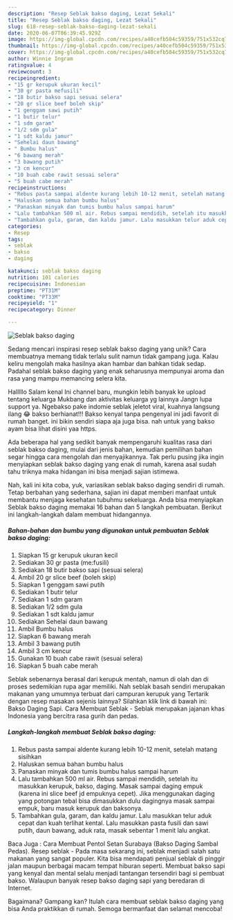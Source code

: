 ```yaml
---
description: "Resep Seblak bakso daging, Lezat Sekali"
title: "Resep Seblak bakso daging, Lezat Sekali"
slug: 618-resep-seblak-bakso-daging-lezat-sekali
date: 2020-06-07T06:39:45.929Z
image: https://img-global.cpcdn.com/recipes/a40cefb504c59359/751x532cq70/seblak-bakso-daging-foto-resep-utama.jpg
thumbnail: https://img-global.cpcdn.com/recipes/a40cefb504c59359/751x532cq70/seblak-bakso-daging-foto-resep-utama.jpg
cover: https://img-global.cpcdn.com/recipes/a40cefb504c59359/751x532cq70/seblak-bakso-daging-foto-resep-utama.jpg
author: Winnie Ingram
ratingvalue: 4
reviewcount: 3
recipeingredient:
- "15 gr kerupuk ukuran kecil"
- "30 gr pasta mefusili"
- "18 butir bakso sapi sesuai selera"
- "20 gr slice beef boleh skip"
- "1 genggam sawi putih"
- "1 butir telur"
- "1 sdm garam"
- "1/2 sdm gula"
- "1 sdt kaldu jamur"
- "Sehelai daun bawang"
- " Bumbu halus"
- "6 bawang merah"
- "3 bawang putih"
- "3 cm kencur"
- "10 buah cabe rawit sesuai selera"
- "5 buah cabe merah"
recipeinstructions:
- "Rebus pasta sampai aldente kurang lebih 10-12 menit, setelah matang sisihkan"
- "Haluskan semua bahan bumbu halus"
- "Panaskan minyak dan tumis bumbu halus sampai harum"
- "Lalu tambahkan 500 ml air. Rebus sampai mendidih, setelah itu masukkan kerupuk, bakso, daging. Masak sampai daging empuk (karena ini slice beef jd empuknya cepet). Jika menggunakan daging yang potongan tebal bisa dimasukkan dulu dagingnya masak sampai empuk, baru masuk kerupuk dan baksonya."
- "Tambahkan gula, garam, dan kaldu jamur. Lalu masukkan telur aduk cepat dan kuah terlihat kental. Lalu masukkan pasta fusili dan sawi putih, daun bawang, aduk rata, masak sebentar 1 menit lalu angkat."
categories:
- Resep
tags:
- seblak
- bakso
- daging

katakunci: seblak bakso daging 
nutrition: 101 calories
recipecuisine: Indonesian
preptime: "PT31M"
cooktime: "PT33M"
recipeyield: "1"
recipecategory: Dinner

---
```



![Seblak bakso daging](https://img-global.cpcdn.com/recipes/a40cefb504c59359/751x532cq70/seblak-bakso-daging-foto-resep-utama.jpg)

Sedang mencari inspirasi resep seblak bakso daging yang unik? Cara membuatnya memang tidak terlalu sulit namun tidak gampang juga. Kalau keliru mengolah maka hasilnya akan hambar dan bahkan tidak sedap. Padahal seblak bakso daging yang enak seharusnya mempunyai aroma dan rasa yang mampu memancing selera kita.

Halllllo Salam kenal Ini channel baru, mungkin lebih banyak ke upload tentang keluarga Mukbang dan aktivitas keluarga yg lainnya Jangn lupa support ya. Ngebakso pake indomie seblak jeletot viral, kuahnya langsung ilang 😂 bakso berhianat!!! Bakso kenyal tanpa pengenyal ini jadi favorit di rumah banget. ini bikin sendiri siapa aja juga bisa. nah untuk yang bakso ayam bisa lihat disini yaa https.

Ada beberapa hal yang sedikit banyak mempengaruhi kualitas rasa dari seblak bakso daging, mulai dari jenis bahan, kemudian pemilihan bahan segar hingga cara mengolah dan menyajikannya. Tak perlu pusing jika ingin menyiapkan seblak bakso daging yang enak di rumah, karena asal sudah tahu triknya maka hidangan ini bisa menjadi sajian istimewa.


Nah, kali ini kita coba, yuk, variasikan seblak bakso daging sendiri di rumah. Tetap berbahan yang sederhana, sajian ini dapat memberi manfaat untuk membantu menjaga kesehatan tubuhmu sekeluarga. Anda bisa menyiapkan Seblak bakso daging memakai 16 bahan dan 5 langkah pembuatan. Berikut ini langkah-langkah dalam membuat hidangannya.

<!--inarticleads1-->

##### Bahan-bahan dan bumbu yang digunakan untuk pembuatan Seblak bakso daging:

1. Siapkan 15 gr kerupuk ukuran kecil
1. Sediakan 30 gr pasta (me:fusili)
1. Sediakan 18 butir bakso sapi (sesuai selera)
1. Ambil 20 gr slice beef (boleh skip)
1. Siapkan 1 genggam sawi putih
1. Sediakan 1 butir telur
1. Sediakan 1 sdm garam
1. Sediakan 1/2 sdm gula
1. Sediakan 1 sdt kaldu jamur
1. Sediakan Sehelai daun bawang
1. Ambil  Bumbu halus
1. Siapkan 6 bawang merah
1. Ambil 3 bawang putih
1. Ambil 3 cm kencur
1. Gunakan 10 buah cabe rawit (sesuai selera)
1. Siapkan 5 buah cabe merah


Seblak sebenarnya berasal dari kerupuk mentah, namun di olah dan di proses sedemikian rupa agar memiliki. Nah seblak basah sendiri merupakan makanan yang umumnya terbuat dari campuran kerupuk yang Tertarik dengan resep masakan sejenis lainnya? Silahkan klik link di bawah ini: Bakso Daging Sapi. Cara Membuat Seblak - Seblak merupakan jajanan khas Indonesia yang bercitra rasa gurih dan pedas. 

<!--inarticleads2-->

##### Langkah-langkah membuat Seblak bakso daging:

1. Rebus pasta sampai aldente kurang lebih 10-12 menit, setelah matang sisihkan
1. Haluskan semua bahan bumbu halus
1. Panaskan minyak dan tumis bumbu halus sampai harum
1. Lalu tambahkan 500 ml air. Rebus sampai mendidih, setelah itu masukkan kerupuk, bakso, daging. Masak sampai daging empuk (karena ini slice beef jd empuknya cepet). Jika menggunakan daging yang potongan tebal bisa dimasukkan dulu dagingnya masak sampai empuk, baru masuk kerupuk dan baksonya.
1. Tambahkan gula, garam, dan kaldu jamur. Lalu masukkan telur aduk cepat dan kuah terlihat kental. Lalu masukkan pasta fusili dan sawi putih, daun bawang, aduk rata, masak sebentar 1 menit lalu angkat.


Baca Juga : Cara Membuat Pentol Setan Surabaya (Bakso Daging Sambal Pedas). Resep seblak - Pada masa sekarang ini, seblak menjadi salah satu makanan yang sangat populer. Kita bisa mendapati penjual seblak di pinggir jalan maupun berbagai macam tempat hiburan seperti. Membuat bakso sapi yang kenyal dan mental selalu menjadi tantangan tersendiri bagi si pembuat bakso. Walaupun banyak resep bakso daging sapi yang beredaran di Internet. 

Bagaimana? Gampang kan? Itulah cara membuat seblak bakso daging yang bisa Anda praktikkan di rumah. Semoga bermanfaat dan selamat mencoba!
